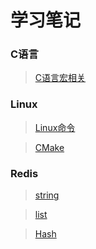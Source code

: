 # 学习笔记

### C语言 
> [C语言宏相关](https://github.com/XiaoxiaoxiaoCoder/Note/tree/master/C_Define)



### Linux 
> [Linux命令](https://github.com/XiaoxiaoxiaoCoder/Note/tree/master/Linux/Linux%20%E5%91%BD%E4%BB%A4)
    
> [CMake]()


### Redis
> [string](https://github.com/XiaoxiaoxiaoCoder/Note/blob/master/Redis/redis-string.md)  


> [list](https://github.com/XiaoxiaoxiaoCoder/Note/blob/master/Redis/redis-list.md) 
 
> [Hash](https://github.com/XiaoxiaoxiaoCoder/Note/blob/master/Redis/redis-hash.md)  



